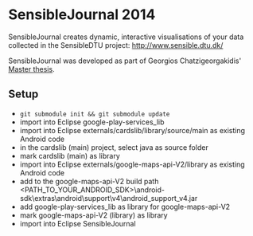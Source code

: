 # SensibleJournal 2014

SensibleJournal creates dynamic, interactive visualisations of your data collected in the SensibleDTU project: http://www.sensible.dtu.dk/

SensibleJournal was developed as part of Georgios Chatzigeorgakidis' [Master thesis](http://www2.imm.dtu.dk/pubdb/views/publication_details.php?id=6833).

## Setup

- ```git submodule init && git submodule update```
- import into Eclipse google-play-services_lib
- import into Eclipse externals/cardslib/library/source/main as existing Android code
- in the cardslib (main) project, select java as source folder
- mark cardslib (main) as library
- import into Eclipse externals/google-maps-api-V2/library as existing Android code
- add to the google-maps-api-V2 build path <PATH_TO_YOUR_ANDROID_SDK>\android-sdk\extras\android\support\v4\android_support_v4.jar
- add google-play-services_lib as library for google-maps-api-V2
- mark google-maps-api-V2 (library) as library
- import into Eclipse SensibleJournal
